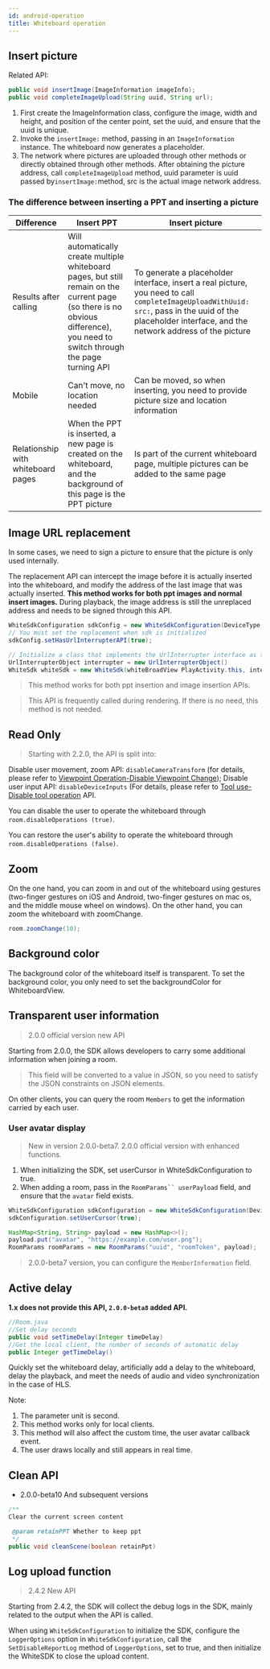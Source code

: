 ```yaml
---
id: android-operation
title: Whiteboard operation
---
```


## Insert picture

Related API:

```Java
public void insertImage(ImageInformation imageInfo);
public void completeImageUpload(String uuid, String url);
```

1. First create the ImageInformation class, configure the image, width and height, and position of the center point, set the uuid, and ensure that the uuid is unique.
2. Invoke the `insertImage:` method, passing in an `ImageInformation` instance. The whiteboard now generates a placeholder.
3. The network where pictures are uploaded through other methods or directly obtained through other methods. After obtaining the picture address, call
`completeImageUpload` method, uuid parameter is uuid passed by` insertImage: `method, src is the actual image network address.

### The difference between inserting a PPT and inserting a picture

Difference | Insert PPT | Insert picture
---------|----------|---------
 Results after calling | Will automatically create multiple whiteboard pages, but still remain on the current page (so there is no obvious difference), you need to switch through the page turning API | To generate a placeholder interface, insert a real picture, you need to call `completeImageUploadWithUuid: src:`, pass in the uuid of the placeholder interface, and the network address of the picture |
 Mobile | Can't move, no location needed | Can be moved, so when inserting, you need to provide picture size and location information
 Relationship with whiteboard pages | When the PPT is inserted, a new page is created on the whiteboard, and the background of this page is the PPT picture | Is part of the current whiteboard page, multiple pictures can be added to the same page

## Image URL replacement

In some cases, we need to sign a picture to ensure that the picture is only used internally.

The replacement API can intercept the image before it is actually inserted into the whiteboard, and modify the address of the last image that was actually inserted. **This method works for both ppt images and normal insert images.**
During playback, the image address is still the unreplaced address and needs to be signed through this API.

```Java
WhiteSdkConfiguration sdkConfig = new WhiteSdkConfiguration(DeviceType.touch, 10, 0.1);
// You must set the replacement when sdk is initialized
sdkConfig.setHasUrlInterrupterAPI(true);

// Initialize a class that implements the UrlInterrupter interface as the WhiteSDK initialization parameter.
UrlInterrupterObject interrupter = new UrlInterrupterObject()
WhiteSdk whiteSdk = new WhiteSdk(whiteBroadView PlayActivity.this, interrupter);
```

> This method works for both ppt insertion and image insertion APIs.

> This API is frequently called during rendering. If there is no need, this method is not needed.

## Read Only<span class="anchor" id="disableOperations">

> Starting with 2.2.0, the API is split into:

Disable user movement, zoom API: `disableCameraTransform` (for details, please refer to [Viewpoint Operation-Disable Viewpoint Change](./view.md#disableCameraTransform));
Disable user input API: `disableDeviceInputs` (For details, please refer to [Tool use-Disable tool operation](./tools.md#disableDeviceInputs) API.

You can disable the user to operate the whiteboard through `room.disableOperations (true)`.

You can restore the user's ability to operate the whiteboard through `room.disableOperations (false)`.

## Zoom

On the one hand, you can zoom in and out of the whiteboard using gestures (two-finger gestures on iOS and Android, two-finger gestures on mac os, and the middle mouse wheel on windows). On the other hand, you can zoom the whiteboard with zoomChange.

```java
room.zoomChange(10);
```

## Background color

The background color of the whiteboard itself is transparent. To set the background color, you only need to set the backgroundColor for WhiteboardView.

## Transparent user information

> 2.0.0 official version new API

Starting from 2.0.0, the SDK allows developers to carry some additional information when joining a room.
> This field will be converted to a value in JSON, so you need to satisfy the JSON constraints on JSON elements.

On other clients, you can query the room `Members` to get the information carried by each user.

### User avatar display

> New in version 2.0.0-beta7. 2.0.0 official version with enhanced functions.

1. When initializing the SDK, set userCursor in WhiteSdkConfiguration to true.
2. When adding a room, pass in the `RoomParams`` userPayload` field, and ensure that the `avatar` field exists.

```Java
WhiteSdkConfiguration sdkConfiguration = new WhiteSdkConfiguration(DeviceType.touch, 10, 0.1, true);
sdkConfiguration.setUserCursor(true);
```

```Java
HashMap<String, String> payload = new HashMap<>();
payload.put("avatar", "https://example.com/user.png");
RoomParams roomParams = new RoomParams("uuid", "roomToken", payload);
```

> 2.0.0-beta7 version, you can configure the `MemberInformation` field.

## Active delay

**1.x does not provide this API, `2.0.0-beta8` added API.**

```Java
//Room.java
//Set delay seconds
public void setTimeDelay(Integer timeDelay)
//Get the local client, the number of seconds of automatic delay
public Integer getTimeDelay()
```

Quickly set the whiteboard delay, artificially add a delay to the whiteboard, delay the playback, and meet the needs of audio and video synchronization in the case of HLS.

Note:

1. The parameter unit is second.
2. This method works only for local clients.
3. This method will also affect the custom time, the user avatar callback event.
4. The user draws locally and still appears in real time.

## Clean API

* 2.0.0-beta10 And subsequent versions

```Java
/**
Clear the current screen content

 @param retainPPT Whether to keep ppt
 */
public void cleanScene(boolean retainPpt)
```

## Log upload function

> 2.4.2 New API

Starting from 2.4.2, the SDK will collect the debug logs in the SDK, mainly related to the output when the API is called.

When using `WhiteSdkConfiguration` to initialize the SDK, configure the` LoggerOptions` option in `WhiteSdkConfiguration`, call the` SetDisableReportLog` method of `LoggerOptions`, set to true, and then initialize the WhiteSDK to close the upload content.